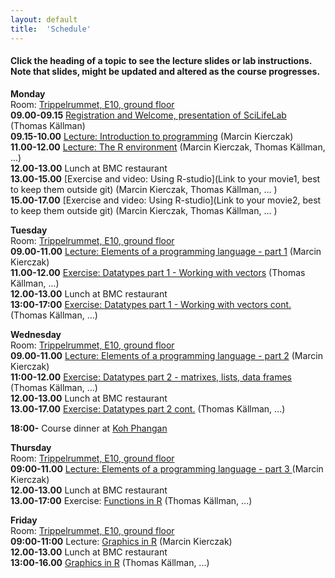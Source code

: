 ```yaml
---
layout: default
title:  'Schedule'
---
```


#### Click the heading of a topic to see the lecture slides or lab instructions. Note that slides, might be updated and altered as the course progresses.

**Monday**  
Room: [Trippelrummet, E10, ground floor](files/bmc_map.jpg)   
**09.00-09.15** [Registration and Welcome, presentation of SciLifeLab ](Lectures/Welcome.pdf) (Thomas Källman)  
	**09.15-10.00** [Lecture: Introduction to programming](Lectures/Intro.pdf) (Marcin Kierczak)  
**11.00-12.00** [Lecture: The R environment](Lectures/REnvironment.pdf) (Marcin Kierczak, Thomas Källman, ...)  
**12.00-13.00** Lunch at BMC restaurant  
**13.00-15.00** [Exercise and video: Using R-studio](Link to your movie1, best to keep them outside git) (Marcin Kierczak, Thomas Källman, ... )  
**15.00-17.00** [Exercise and video: Using R-studio](Link to your movie2, best to keep them outside git) (Marcin Kierczak, Thomas Källman, ... )  

**Tuesday**  
Room: [Trippelrummet, E10, ground floor](files/bmc_map.jpg)   
**09.00-11.00** [Lecture: Elements of a programming language - part 1](Lectures/ElementsOfAprogrammingLanguage1.pdf) (Marcin Kierczak)  
**11.00-12.00** [Exercise: Datatypes part 1 - Working with vectors](Exercises/DataTypes) (Thomas Källman, ...)  
**12.00-13.00** Lunch at BMC restaurant  
**13:00-17:00** [Exercise: Datatypes part 1 - Working with vectors cont.](Exercises/DataTypesStructure1) (Thomas Källman, ...)  

**Wednesday**  
Room: [Trippelrummet, E10, ground floor](files/bmc_map.jpg)  
**09.00-11.00** [Lecture: Elements of a programming language - part 2](Lectures/ElementsOfAprogrammingLanguage2.pdf) (Marcin Kierczak)  
**11:00-12.00** [Exercise: Datatypes part 2 - matrixes, lists, data frames](Exercises/DataTypesStructure2) (Thomas Källman, ...)  
**12.00-13.00** Lunch at BMC restaurant   
**13.00-17.00** [Exercise: Datatypes part 2 cont.](Exercises/DataTypesStructere2) (Thomas Källman, ...)   

**18:00-** Course dinner at [Koh Phangan](https://www.google.se/maps/place/Restaurang+Koh+Phangan/@59.856787,17.6272816,17z/data=!3m1!4b1!4m5!3m4!1s0x465fcbf3d83e6711:0x4b004e395b108348!8m2!3d59.856787!4d17.6294703?hl=en)  

**Thursday**  
Room: [Trippelrummet, E10, ground floor](files/bmc_map.jpg)   
**09:00-11.00** [Lecture: Elements of a programming language - part 3 ](Lectures/ElementsOfAprogrammingLanguage3.pdf) (Marcin Kierczak)  
**12.00-13.00** Lunch at BMC restaurant  
**13.00-17:00** Exercise: [Functions in R](Exercises/functions.pdf) (Thomas Källman, ...)  

**Friday**  
Room: [Trippelrummet, E10, ground floor](files/bmc_map.jpg)   
**09:00-11:00** Lecture: [Graphics in R](Lectures/graphics2.pdf) (Marcin Kierczak)  
**12.00-13.00** Lunch at BMC restaurant  
**13:00-16.00** [Graphics in R](Exercises/Graphics) (Thomas Källman, ...)  
